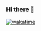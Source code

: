 ### Hi there 👋

<!--
**IshinkeyI/IshinkeyI** is a ✨ _special_ ✨ repository because its `README.md` (this file) appears on your GitHub profile.

Here are some ideas to get you started:

- 🔭 I’m currently working on ...
- 🌱 I’m currently learning ...
- 👯 I’m looking to collaborate on ...
- 🤔 I’m looking for help with ...
- 💬 Ask me about ...
- 📫 How to reach me: ...
- 😄 Pronouns: ...
- ⚡ Fun fact: ...
-->

[![wakatime](https://wakatime.com/badge/user/05e9d611-f72b-4ebb-a30c-1bdfd977bb8d.svg)](https://wakatime.com/@05e9d611-f72b-4ebb-a30c-1bdfd977bb8d)
